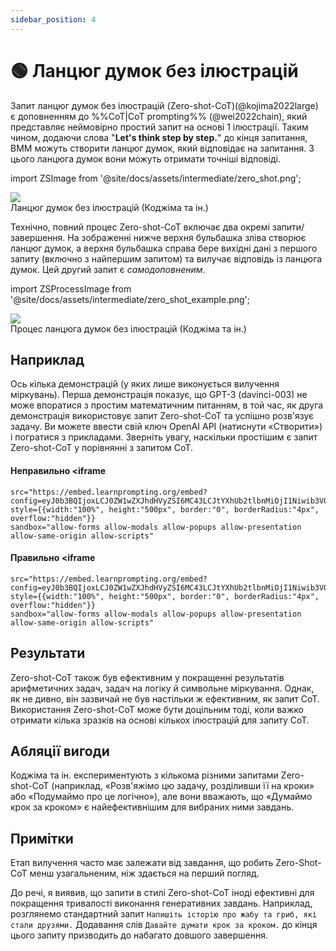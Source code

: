 ```yaml
---
sidebar_position: 4
---
```


# 🟢 Ланцюг думок без ілюстрацій


Запит ланцюг думок без ілюстрацій (Zero-shot-CoT)(@kojima2022large) є доповненням до %%CoT|CoT prompting%% (@wei2022chain), який представляє неймовірно простий запит на основі 1 ілюстрації. Таким чином, додаючи слова "**Let's think step by step.**" до кінця запитання, ВММ можуть створити ланцюг думок, який відповідає на запитання. З цього ланцюга думок вони можуть отримати точніші відповіді.

import ZSImage from '@site/docs/assets/intermediate/zero_shot.png';

<div style={{textAlign: 'center'}}>
  <img src={ZSImage} style={{width: "500px"}} />
</div>

<div style={{textAlign: 'center'}}>
Ланцюг думок без ілюстрацій (Коджіма та ін.)
</div>

Технічно, повний процес Zero-shot-CoT включає два окремі запити/завершення. На зображенні нижче верхня бульбашка зліва створює ланцюг думок, а верхня бульбашка справа бере вихідні дані з першого запиту (включно з найпершим запитом) та вилучає відповідь із ланцюга думок. Цей другий запит є _самодоповненим_.

import ZSProcessImage from '@site/docs/assets/intermediate/zero_shot_example.png';

<div style={{textAlign: 'center'}}>
  <img src={ZSProcessImage} style={{width: "500px"}} />
</div>

<div style={{textAlign: 'center'}}>
Процес ланцюга думок без ілюстрацій (Коджіма та ін.)
</div>

## Наприклад

Ось кілька демонстрацій (у яких лише виконується вилучення міркувань). Перша демонстрація показує, що GPT-3 (davinci-003) не може впоратися з простим математичним питанням, в той час, як друга демонстрація використовує запит Zero-shot-CoT та успішно розв'язує задачу. Ви можете ввести свій ключ OpenAI API (натиснути «Створити») і погратися з прикладами. Зверніть увагу, наскільки простішим є запит Zero-shot-CoT у порівнянні з запитом CoT.

#### Неправильно <iframe
    src="https://embed.learnprompting.org/embed?config=eyJ0b3BQIjoxLCJ0ZW1wZXJhdHVyZSI6MC43LCJtYXhUb2tlbnMiOjI1Niwib3V0cHV0IjoiSm9obiBoYXMgOCBwZWFycy4iLCJwcm9tcHQiOiJJZiBKb2huIGhhcyA1IHBlYXJzLCB0aGVuIGVhdHMgMiwgYW5kIGJ1eXMgNSBtb3JlLCB0aGVuIGdpdmVzIDMgdG8gaGlzIGZyaWVuZCwgaG93IG1hbnkgcGVhcnMgZG9lcyBoZSBoYXZlPyIsIm1vZGVsIjoidGV4dC1kYXZpbmNpLTAwMyJ9"
    style={{width:"100%", height:"500px", border:"0", borderRadius:"4px", overflow:"hidden"}}
    sandbox="allow-forms allow-modals allow-popups allow-presentation allow-same-origin allow-scripts"
></iframe>


#### Правильно <iframe
    src="https://embed.learnprompting.org/embed?config=eyJ0b3BQIjoxLCJ0ZW1wZXJhdHVyZSI6MC43LCJtYXhUb2tlbnMiOjI1Niwib3V0cHV0IjoiSm9obiBzdGFydHMgd2l0aCA1IHBlYXJzLiBIZSBlYXRzIDIgcGVhcnMsIGxlYXZpbmcgaGltIHdpdGggMyBwZWFycy4gSGUgYnV5cyA1IG1vcmUgcGVhcnMsIGdpdmluZyBoaW0gYSB0b3RhbCBvZiA4IHBlYXJzLiBIZSBnaXZlcyAzIHBlYXJzIHRvIGhpcyBmcmllbmQsIGxlYXZpbmcgaGltIHdpdGggb25seSA1IHBlYXJzLiIsInByb21wdCI6IklmIEpvaG4gaGFzIDUgcGVhcnMsIHRoZW4gZWF0cyAyLCBhbmQgYnV5cyA1IG1vcmUsIHRoZW4gZ2l2ZXMgMyB0byBoaXMgZnJpZW5kLCBob3cgbWFueSBwZWFycyBkb2VzIGhlIGhhdmU%2FXG5cbkxldCdzIHRoaW5rIHN0ZXAgYnkgc3RlcC4iLCJtb2RlbCI6InRleHQtZGF2aW5jaS0wMDMifQ%3D%3D"
    style={{width:"100%", height:"500px", border:"0", borderRadius:"4px", overflow:"hidden"}}
    sandbox="allow-forms allow-modals allow-popups allow-presentation allow-same-origin allow-scripts"
></iframe>

## Результати
Zero-shot-CoT також був ефективним у покращенні результатів арифметичних задач, задач на логіку й символьне міркування. Однак, як не дивно, він зазвичай не був настільки ж ефективним, як запит CoT. Використання Zero-shot-CoT може бути доцільним тоді, коли важко отримати кілька зразків на основі кількох ілюстрацій для запиту CoT.

## Абляції вигоди

Коджіма та ін. експериментують з кількома різними запитами Zero-shot-CoT (наприклад, «Розв'яжімо цю задачу, розділивши її на кроки» або «Подумаймо про це логічно»), але вони вважають, що «Думаймо крок за кроком» є найефективнішим для вибраних ними завдань.



## Примітки

Етап вилучення часто має залежати від завдання, що робить Zero-Shot-CoT менш узагальненим, ніж здається на перший погляд.

До речі, я виявив, що запити в стилі Zero-shot-CoT іноді ефективні для покращення тривалості виконання генеративних завдань. Наприклад, розглянемо стандартний запит `Напишіть історію про жабу та гриб, які стали друзями.` Додавання слів `Давайте думати крок за кроком.` до кінця цього запиту призводить до набагато довшого завершення.

